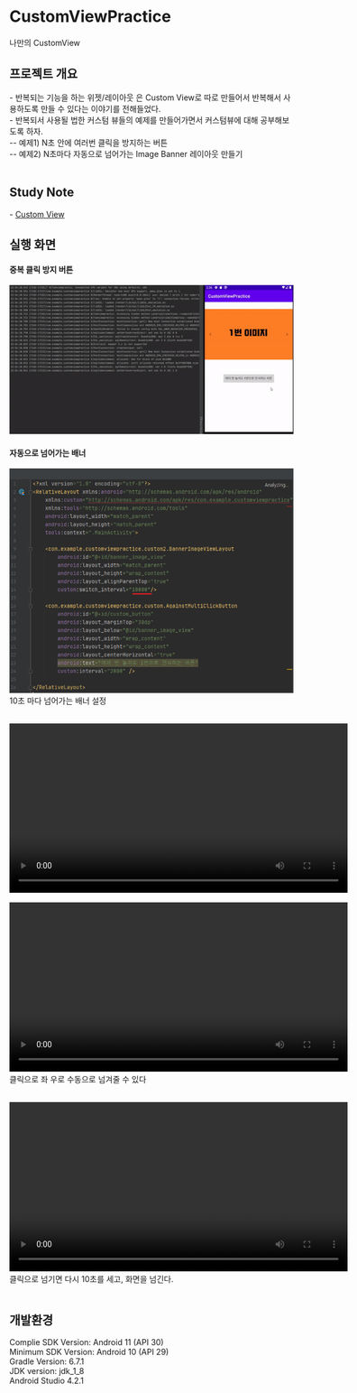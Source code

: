 # CustomViewPractice
나만의 CustomView 
<br>

<h2>프로젝트 개요</h2>
- 반복되는 기능을 하는 위젯/레이아웃 은 Custom View로 따로 만들어서 반복해서 사용하도록 만들 수 있다는 이야기를 전해들었다.<br>
- 반복되서 사용될 법한 커스텀 뷰들의 예제를 만들어가면서 커스텀뷰에 대해 공부해보도록 하자.<br>
-- 예제1) N초 안에 여러번 클릭을 방지하는 버튼<br>
-- 예제2) N초마다 자동으로 넘어가는 Image Banner 레이아웃 만들기<br>
<br>

<h2>Study Note</h2>
- <a href="https://blog.naver.com/ponson1017/222475344604"> Custom View </a><br>

<h2>실행 화면</h2>
<h4> 중복 클릭 방지 버튼 </h4>
<img src="/readme/button.gif" width=600 />

<h4> 자동으로 넘어가는 배너 </h4>
<img src="/readme/1.png" width=600 />
10초 마다 넘어가는 배너 설정 <br><br>

<video src="/readme/banner1.mp4" width="600"></video>

<video src="/readme/banner2.mp4" width="600"></video>
클릭으로 좌 우로 수동으로 넘겨줄 수 있다 <br><br>

<video src="/readme/banner3.mp4" width="600"></video>
클릭으로 넘기면 다시 10초를 세고, 화면을 넘긴다. <br><br>

<h2>개발환경</h2>
Complie SDK Version: Android 11 (API 30) <br>
Minimum SDK Version: Android 10 (API 29) <br>
Gradle Version: 6.7.1 <br>
JDK version: jdk_1_8 <br>
Android Studio 4.2.1 <br>

